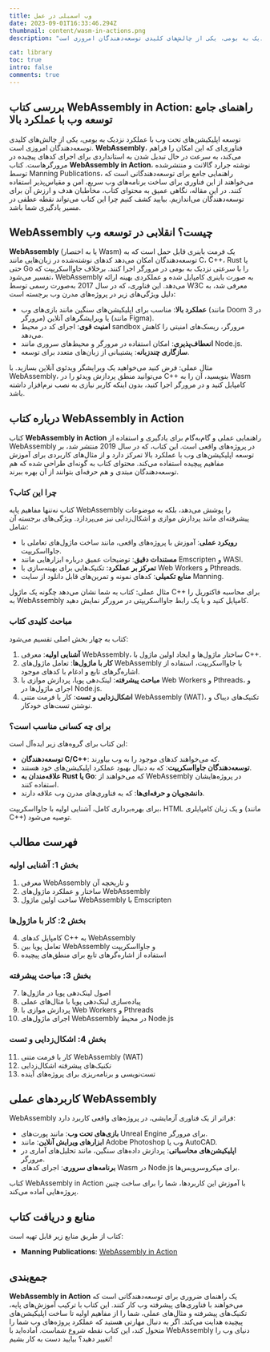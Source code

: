 ```yaml
---
title: وب اسمبلی در عمل
date: 2023-09-01T16:33:46.294Z
thumbnail: content/wasm-in-actions.png
description: "توسعه اپلیکیشن‌های تحت وب با عملکرد نزدیک به بومی، یکی از چالش‌های کلیدی توسعه‌دهندگان امروزی است.  WebAssembly ، فناوری‌ای که این امکان را فراهم می‌کند، به سرعت در حال تبدیل شدن به استانداردی برای اجرای کدهای پیچیده در مرورگرهاست. کتاب  WebAssembly in Action ، نوشته جرارد گالانت و منتشرشده توسط Manning Publications، راهنمایی جامع برای توسعه‌دهندگانی است که می‌خواهند از این فناوری برای ساخت برنامه‌های وب سریع، امن و مقیاس‌پذیر استفاده کنند. در این مقاله، نگاهی عمیق به محتوای کتاب، مخاطبان هدف و ارزش آن برای توسعه‌دهندگان می‌اندازیم. بیایید کشف کنیم چرا این کتاب می‌تواند نقطه عطفی در مسیر یادگیری شما باشد."

cat: library
toc: true
intro: false
comments: true
---
```


## بررسی کتاب WebAssembly in Action: راهنمای جامع توسعه وب با عملکرد بالا

توسعه اپلیکیشن‌های تحت وب با عملکرد نزدیک به بومی، یکی از چالش‌های کلیدی توسعه‌دهندگان امروزی است. **WebAssembly**، فناوری‌ای که این امکان را فراهم می‌کند، به سرعت در حال تبدیل شدن به استانداردی برای اجرای کدهای پیچیده در مرورگرهاست. کتاب **WebAssembly in Action**، نوشته جرارد گالانت و منتشرشده توسط Manning Publications، راهنمایی جامع برای توسعه‌دهندگانی است که می‌خواهند از این فناوری برای ساخت برنامه‌های وب سریع، امن و مقیاس‌پذیر استفاده کنند. در این مقاله، نگاهی عمیق به محتوای کتاب، مخاطبان هدف و ارزش آن برای توسعه‌دهندگان می‌اندازیم. بیایید کشف کنیم چرا این کتاب می‌تواند نقطه عطفی در مسیر یادگیری شما باشد.

## WebAssembly چیست؟ انقلابی در توسعه وب

**WebAssembly** (یا به اختصار Wasm) یک فرمت باینری قابل حمل است که به توسعه‌دهندگان امکان می‌دهد کدهای نوشته‌شده در زبان‌هایی مانند C، C++، Rust یا حتی Go را با سرعتی نزدیک به بومی در مرورگر اجرا کنند. برخلاف جاوااسکریپت که تفسیر می‌شود، WebAssembly به صورت باینری کامپایل شده و عملکردی بهینه ارائه می‌دهد. این فناوری، که در سال 2017 به‌صورت رسمی توسط W3C معرفی شد، به دلیل ویژگی‌های زیر در پروژه‌های مدرن وب برجسته است:

- **عملکرد بالا**: مناسب برای اپلیکیشن‌های سنگین مانند بازی‌های وب (مانند Doom 3 در مرورگر) یا ویرایشگرهای آنلاین (مانند Figma).
- **امنیت قوی**: اجرای کد در محیط sandbox مرورگر، ریسک‌های امنیتی را کاهش می‌دهد.
- **انعطاف‌پذیری**: امکان استفاده در مرورگر و محیط‌های سروری مانند Node.js.
- **سازگاری چندزبانه**: پشتیبانی از زبان‌های متعدد برای توسعه.

مثال عملی: فرض کنید می‌خواهید یک ویرایشگر ویدئوی آنلاین بسازید. با WebAssembly، می‌توانید منطق پردازش ویدئو را در C++ بنویسید، آن را به Wasm کامپایل کنید و در مرورگر اجرا کنید، بدون اینکه کاربر نیازی به نصب نرم‌افزار داشته باشد.

## درباره کتاب WebAssembly in Action

کتاب **WebAssembly in Action** راهنمایی عملی و گام‌به‌گام برای یادگیری و استفاده از WebAssembly در پروژه‌های واقعی است. این کتاب، که در سال 2019 منتشر شد، بر توسعه اپلیکیشن‌های وب با عملکرد بالا تمرکز دارد و از مثال‌های کاربردی برای آموزش مفاهیم پیچیده استفاده می‌کند. محتوای کتاب به گونه‌ای طراحی شده که هم توسعه‌دهندگان مبتدی و هم حرفه‌ای بتوانند از آن بهره ببرند.

### چرا این کتاب؟

کتاب نه‌تنها مفاهیم پایه WebAssembly را پوشش می‌دهد، بلکه به موضوعات پیشرفته‌ای مانند پردازش موازی و اشکال‌زدایی نیز می‌پردازد. ویژگی‌های برجسته آن شامل:

- **رویکرد عملی**: آموزش با پروژه‌های واقعی، مانند ساخت ماژول‌های تعاملی با جاوااسکریپت.
- **مستندات دقیق**: توضیحات عمیق درباره ابزارهایی مانند Emscripten و WASI.
- **تمرکز بر عملکرد**: تکنیک‌هایی برای بهینه‌سازی با Web Workers و Pthreads.
- **منابع تکمیلی**: کدهای نمونه و تمرین‌های قابل دانلود از سایت Manning.

مثال عملی: کتاب به شما نشان می‌دهد چگونه یک ماژول C++ برای محاسبه فاکتوریل را به WebAssembly کامپایل کنید و با یک رابط جاوااسکریپتی در مرورگر نمایش دهید.

### مباحث کلیدی کتاب

کتاب به چهار بخش اصلی تقسیم می‌شود:

1. **آشنایی اولیه**: معرفی WebAssembly، ساختار ماژول‌ها و ایجاد اولین ماژول با C++.
2. **کار با ماژول‌ها**: تعامل ماژول‌های WebAssembly با جاوااسکریپت، استفاده از اشاره‌گرهای تابع و ادغام با کدهای موجود.
3. **مباحث پیشرفته**: لینک‌دهی پویا، پردازش موازی با Web Workers و Pthreads، و اجرای ماژول‌ها در Node.js.
4. **اشکال‌زدایی و تست**: کار با فرمت متنی WebAssembly (WAT)، تکنیک‌های دیباگ و نوشتن تست‌های خودکار.

### برای چه کسانی مناسب است؟

این کتاب برای گروه‌های زیر ایده‌آل است:

- **توسعه‌دهندگان C/C++**: که می‌خواهند کدهای موجود را به وب بیاورند.
- **توسعه‌دهندگان جاوااسکریپت**: که به دنبال بهبود عملکرد اپلیکیشن‌های خود هستند.
- **علاقه‌مندان به Rust یا Go**: که می‌خواهند از WebAssembly در پروژه‌هایشان استفاده کنند.
- **دانشجویان و حرفه‌ای‌ها**: که به فناوری‌های مدرن وب علاقه دارند.

برای بهره‌برداری کامل، آشنایی اولیه با جاوااسکریپت، HTML و یک زبان کامپایلری (مانند C++) توصیه می‌شود.

## فهرست مطالب

### بخش 1: آشنایی اولیه

1. معرفی WebAssembly و تاریخچه آن
2. ساختار و عملکرد ماژول‌های WebAssembly
3. ساخت اولین ماژول WebAssembly با Emscripten

### بخش 2: کار با ماژول‌ها

4. کامپایل کدهای C++ به WebAssembly
5. تعامل پویا بین WebAssembly و جاوااسکریپت
6. استفاده از اشاره‌گرهای تابع برای منطق‌های پیچیده

### بخش 3: مباحث پیشرفته

7. اصول لینک‌دهی پویا در ماژول‌ها
8. پیاده‌سازی لینک‌دهی پویا با مثال‌های عملی
9. پردازش موازی با Web Workers و Pthreads
10. اجرای ماژول‌های WebAssembly در محیط Node.js

### بخش 4: اشکال‌زدایی و تست

11. کار با فرمت متنی WebAssembly (WAT)
12. تکنیک‌های پیشرفته اشکال‌زدایی
13. تست‌نویسی و برنامه‌ریزی برای پروژه‌های آینده

## کاربردهای عملی WebAssembly

WebAssembly فراتر از یک فناوری آزمایشی، در پروژه‌های واقعی کاربرد دارد:

- **بازی‌های تحت وب**: مانند پورت‌های Unreal Engine برای مرورگر.
- **ابزارهای ویرایش آنلاین**: مانند Adobe Photoshop وب یا AutoCAD.
- **اپلیکیشن‌های محاسباتی**: پردازش داده‌های سنگین، مانند تحلیل‌های آماری در مرورگر.
- **برنامه‌های سروری**: اجرای کدهای Wasm در Node.js برای میکروسرویس‌ها.

کتاب WebAssembly in Action با آموزش این کاربردها، شما را برای ساخت چنین پروژه‌هایی آماده می‌کند.

## منابع و دریافت کتاب

کتاب از طریق منابع زیر قابل تهیه است:

- **Manning Publications**: [WebAssembly in Action](https://www.manning.com/library/webassembly-in-action)

## جمع‌بندی

**WebAssembly in Action** یک راهنمای ضروری برای توسعه‌دهندگانی است که می‌خواهند با فناوری‌های پیشرفته وب کار کنند. این کتاب با ترکیب آموزش‌های پایه، تکنیک‌های پیشرفته و مثال‌های عملی، شما را از مفاهیم اولیه تا ساخت اپلیکیشن‌های پیچیده هدایت می‌کند. اگر به دنبال مهارتی هستید که عملکرد پروژه‌های وب شما را متحول کند، این کتاب نقطه شروع شماست. آماده‌اید با WebAssembly دنیای وب را تغییر دهید؟ بیایید دست به کار بشیم!
